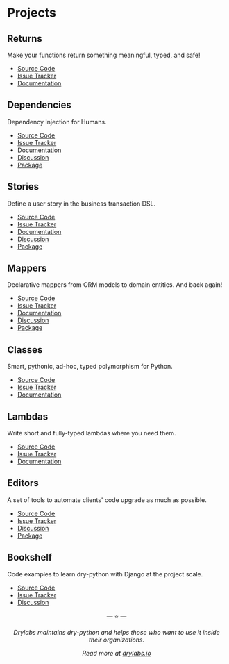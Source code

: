 # Projects

## Returns

Make your functions return something meaningful, typed, and safe!

- [Source Code](https://github.com/dry-python/returns)
- [Issue Tracker](https://github.com/dry-python/returns/issues)
- [Documentation](https://returns.readthedocs.io/en/latest/)

## Dependencies

Dependency Injection for Humans.

- [Source Code](https://github.com/dry-python/dependencies)
- [Issue Tracker](https://github.com/dry-python/dependencies/issues)
- [Documentation](https://dependencies.readthedocs.io/en/latest/)
- [Discussion](https://gitter.im/dry-python/dependencies)
- [Package](https://pypi.org/project/dependencies/)

## Stories

Define a user story in the business transaction DSL.

- [Source Code](https://github.com/dry-python/stories)
- [Issue Tracker](https://github.com/dry-python/stories/issues)
- [Documentation](https://stories.readthedocs.io/en/latest/)
- [Discussion](https://gitter.im/dry-python/stories)
- [Package](https://pypi.org/project/stories/)

## Mappers

Declarative mappers from ORM models to domain entities. And back again!

- [Source Code](https://github.com/dry-python/mappers)
- [Issue Tracker](https://github.com/dry-python/mappers/issues)
- [Documentation](https://mappers.readthedocs.io/en/latest/)
- [Discussion](https://gitter.im/dry-python/mappers)
- [Package](https://pypi.org/project/mappers/)

## Classes

Smart, pythonic, ad-hoc, typed polymorphism for Python.

- [Source Code](https://github.com/dry-python/classes)
- [Issue Tracker](https://github.com/dry-python/classes/issues)
- [Documentation](https://classes.readthedocs.io/en/latest/)

## Lambdas

Write short and fully-typed lambdas where you need them.

- [Source Code](https://github.com/dry-python/lambdas)
- [Issue Tracker](https://github.com/dry-python/lambdas/issues)
- [Documentation](https://lambdas.readthedocs.io/en/latest/)

## Editors

A set of tools to automate clients' code upgrade as much as possible.

- [Source Code](https://github.com/dry-python/editors)
- [Issue Tracker](https://github.com/dry-python/editors/issues)
- [Discussion](https://gitter.im/dry-python/editors)
- [Package](https://pypi.org/project/editors/)

## Bookshelf

Code examples to learn dry-python with Django at the project scale.

- [Source Code](https://github.com/dry-python/bookshelf)
- [Issue Tracker](https://github.com/dry-python/bookshelf/issues)
- [Discussion](https://gitter.im/dry-python/bookshelf)

<p align="center">&mdash; ⭐️ &mdash;</p>
<p align="center"><i>Drylabs maintains dry-python and helps those who want to use it inside their organizations.</i></p>
<p align="center"><i>Read more at <a href="https://drylabs.io">drylabs.io</a></i></p>
